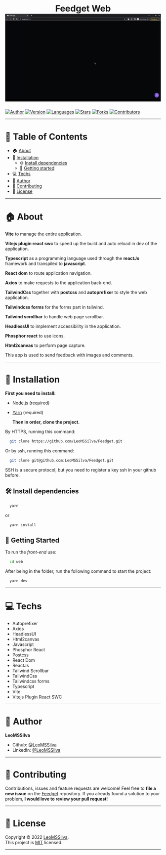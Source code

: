 <h1 align="center">Feedget Web
	<br/>
	<img width=900 heigh=600 alt="Front-end Project Demo" src="./web.gif">
	<br/>
</h1>

[![Author](https://img.shields.io/badge/author-LeoMSSilva-blue?style=flat-square)](https://github.com/LeoMSSilva)
[![Version](https://img.shields.io/badge/version-1.0.0-blue.svg?cacheSeconds=2592000)](https://github.com/LeoMSSilva)
[![Languages](https://img.shields.io/github/languages/count/LeoMSSilva/Feedget?color=blue&style=flat-square)](#)
[![Stars](https://img.shields.io/github/stars/LeoMSSilva/Feedget?color=blue&style=flat-square)](https://github.com/LeoMSSilva/Feedget/stargazers)
[![Forks](https://img.shields.io/github/forks/LeoMSSilva/Feedget?color=blue&style=flat-square)](https://github.com/LeoMSSilva/Feedget/network/members)
[![Contributors](https://img.shields.io/github/contributors/LeoMSSilva/Feedget?color=blue&style=flat-square)](https://github.com/LeoMSSilva/Feedget/graphs/contributors)

---

# :pushpin: Table of Contents

- :house: [About](#house-about)
- :dart: [Installation](#dart-installation)
  - :gear: [Install dependencies](#hammer_and_wrench-install-dependencies)
  - :rocket: [Getting started](#rocket-getting-started)
- :computer: [Techs](#computer-techs)
- :bust_in_silhouette: [Author](#bust_in_silhouette-author)
- :handshake: [Contributing](#handshake-contributing)
- :scroll: [License](#scroll-license)

---

# :house: About

**Vite** to manage the entire application.

**Vitejs plugin react swc** to speed up the build and auto reload in dev of the application.

**Typescript** as a programming language used through the **reactJs** framework and transpiled to **javascript**.

**React dom** to route application navigation.

**Axios** to make requests to the application back-end.

**TailwindCss** together with **postcss** and **autoprefixer** to style the web application.

**Tailwindcss forms** for the forms part in tailwind.

**Tailwind scrollbar** to handle web page scrollbar.

**HeadlessUI** to implement accessibility in the application.

**Phosphor react** to use icons.

**Html2canvas** to perform page capture.

This app is used to send feedback with images and comments.

---

# :dart: Installation

**First you need to install:**

- [Node.js](https://pt-br.nodejs.org/) (required)
- [Yarn](https://yarnpkg.com/) (required)

  **Then in order, clone the project.**

By HTTPS, running this command:

```bash
  git clone https://github.com/LeoMSSilva/Feedget.git
```

Or by ssh, running this command:

```bash
  git clone git@github.com:LeoMSSilva/Feedget.git
```

SSH is a secure protocol, but you need to register a key ssh in your github before.

## :hammer_and_wrench: Install dependencies

```bash
  yarn
```

or

```bash
  yarn install
```

## :rocket: Getting Started

To run the *front-end* use:

```bash
  cd web
```

After being in the folder, run the following command to start the project:

```bash
  yarn dev
```

---

# :computer: Techs

- Autoprefixer
- Axios
- HeadlessUI
- Html2canvas
- Javascript
- Phosphor React
- Postcss
- React Dom
- ReactJs
- Tailwind Scrollbar
- TailwindCss
- Tailwindcss forms
- Typescript
- Vite
- Vitejs Plugin React SWC

---

# :bust_in_silhouette: Author

**LeoMSSilva**

- Github: [@LeoMSSilva](https://github.com/LeoMSSilva)
- LinkedIn: [@LeoMSSilva](https://linkedin.com/in/LeoMSSilva)

---

# :handshake: Contributing

Contributions, issues and feature requests are welcome! Feel free to **file a new issue** on the [Feedget](https://github.com/LeoMSSilva/Feedget/issues) repository. If you already found a solution to your problem, **I would love to review your pull request**!

---

# :scroll: License

Copyright :copyright: 2022 [LeoMSSilva](https://github.com/LeoMSSilva).
<br/>
This project is [MIT](https://github.com/LeoMSSilva/Feedget/blob/main/LICENSE) licensed.

---